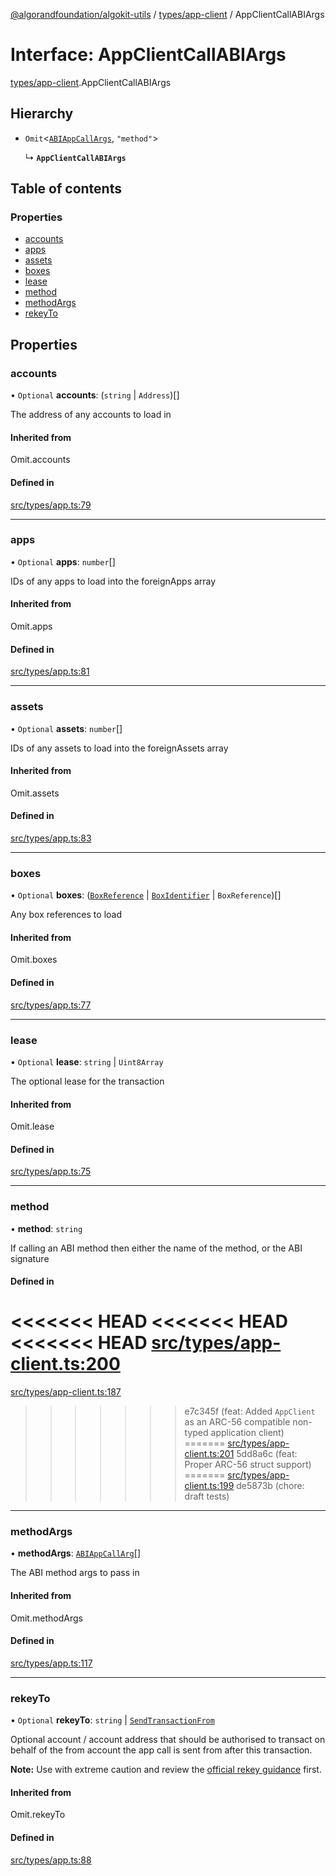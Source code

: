 [@algorandfoundation/algokit-utils](../README.md) / [types/app-client](../modules/types_app_client.md) / AppClientCallABIArgs

# Interface: AppClientCallABIArgs

[types/app-client](../modules/types_app_client.md).AppClientCallABIArgs

## Hierarchy

- `Omit`\<[`ABIAppCallArgs`](../modules/types_app.md#abiappcallargs), ``"method"``\>

  ↳ **`AppClientCallABIArgs`**

## Table of contents

### Properties

- [accounts](types_app_client.AppClientCallABIArgs.md#accounts)
- [apps](types_app_client.AppClientCallABIArgs.md#apps)
- [assets](types_app_client.AppClientCallABIArgs.md#assets)
- [boxes](types_app_client.AppClientCallABIArgs.md#boxes)
- [lease](types_app_client.AppClientCallABIArgs.md#lease)
- [method](types_app_client.AppClientCallABIArgs.md#method)
- [methodArgs](types_app_client.AppClientCallABIArgs.md#methodargs)
- [rekeyTo](types_app_client.AppClientCallABIArgs.md#rekeyto)

## Properties

### accounts

• `Optional` **accounts**: (`string` \| `Address`)[]

The address of any accounts to load in

#### Inherited from

Omit.accounts

#### Defined in

[src/types/app.ts:79](https://github.com/algorandfoundation/algokit-utils-ts/blob/main/src/types/app.ts#L79)

___

### apps

• `Optional` **apps**: `number`[]

IDs of any apps to load into the foreignApps array

#### Inherited from

Omit.apps

#### Defined in

[src/types/app.ts:81](https://github.com/algorandfoundation/algokit-utils-ts/blob/main/src/types/app.ts#L81)

___

### assets

• `Optional` **assets**: `number`[]

IDs of any assets to load into the foreignAssets array

#### Inherited from

Omit.assets

#### Defined in

[src/types/app.ts:83](https://github.com/algorandfoundation/algokit-utils-ts/blob/main/src/types/app.ts#L83)

___

### boxes

• `Optional` **boxes**: ([`BoxReference`](types_app.BoxReference.md) \| [`BoxIdentifier`](../modules/types_app.md#boxidentifier) \| `BoxReference`)[]

Any box references to load

#### Inherited from

Omit.boxes

#### Defined in

[src/types/app.ts:77](https://github.com/algorandfoundation/algokit-utils-ts/blob/main/src/types/app.ts#L77)

___

### lease

• `Optional` **lease**: `string` \| `Uint8Array`

The optional lease for the transaction

#### Inherited from

Omit.lease

#### Defined in

[src/types/app.ts:75](https://github.com/algorandfoundation/algokit-utils-ts/blob/main/src/types/app.ts#L75)

___

### method

• **method**: `string`

If calling an ABI method then either the name of the method, or the ABI signature

#### Defined in

<<<<<<< HEAD
<<<<<<< HEAD
<<<<<<< HEAD
[src/types/app-client.ts:200](https://github.com/algorandfoundation/algokit-utils-ts/blob/main/src/types/app-client.ts#L200)
=======
[src/types/app-client.ts:187](https://github.com/algorandfoundation/algokit-utils-ts/blob/main/src/types/app-client.ts#L187)
>>>>>>> e7c345f (feat: Added `AppClient` as an ARC-56 compatible non-typed application client)
=======
[src/types/app-client.ts:201](https://github.com/algorandfoundation/algokit-utils-ts/blob/main/src/types/app-client.ts#L201)
>>>>>>> 5dd8a6c (feat: Proper ARC-56 struct support)
=======
[src/types/app-client.ts:199](https://github.com/algorandfoundation/algokit-utils-ts/blob/main/src/types/app-client.ts#L199)
>>>>>>> de5873b (chore: draft tests)

___

### methodArgs

• **methodArgs**: [`ABIAppCallArg`](../modules/types_app.md#abiappcallarg)[]

The ABI method args to pass in

#### Inherited from

Omit.methodArgs

#### Defined in

[src/types/app.ts:117](https://github.com/algorandfoundation/algokit-utils-ts/blob/main/src/types/app.ts#L117)

___

### rekeyTo

• `Optional` **rekeyTo**: `string` \| [`SendTransactionFrom`](../modules/types_transaction.md#sendtransactionfrom)

Optional account / account address that should be authorised to transact on behalf of the from account the app call is sent from after this transaction.

**Note:** Use with extreme caution and review the [official rekey guidance](https://developer.algorand.org/docs/get-details/accounts/rekey/) first.

#### Inherited from

Omit.rekeyTo

#### Defined in

[src/types/app.ts:88](https://github.com/algorandfoundation/algokit-utils-ts/blob/main/src/types/app.ts#L88)
